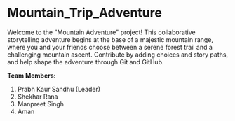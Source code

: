 # Mountain_Trip_Adventure
Welcome to the "Mountain Adventure" project! This collaborative storytelling adventure begins at the base of a majestic mountain range, where you and your friends choose between a serene forest trail and a challenging mountain ascent. Contribute by adding choices and story paths, and help shape the adventure through Git and GitHub.

**Team Members:**
1. Prabh Kaur Sandhu (Leader)
2. Shekhar Rana
3. Manpreet Singh
4. Aman

